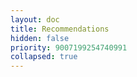 ```yaml
---
layout: doc
title: Recommendations
hidden: false
priority: 9007199254740991
collapsed: true
---
```


